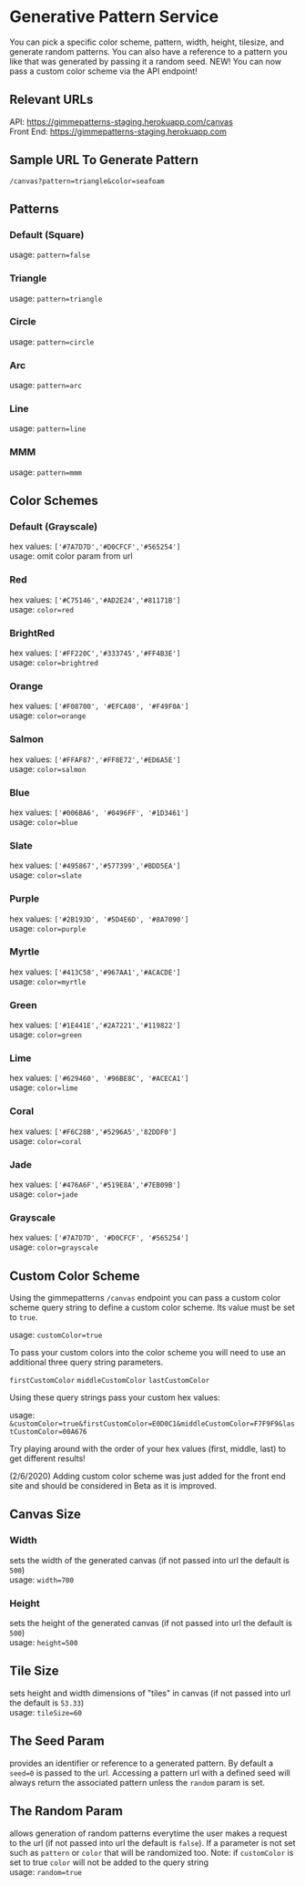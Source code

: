 # Generative Pattern Service

You can pick a specific color scheme, pattern, width, height, tilesize, and generate random patterns. You can also have a reference to a pattern you like that was generated by passing it a random seed. NEW! You can now pass a custom color scheme via the API endpoint!

## Relevant URLs

API: https://gimmepatterns-staging.herokuapp.com/canvas  
Front End: https://gimmepatterns-staging.herokuapp.com

## Sample URL To Generate Pattern

`/canvas?pattern=triangle&color=seafoam`

## Patterns

### Default (Square)

usage: `pattern=false`

### Triangle

usage: `pattern=triangle`

### Circle

usage: `pattern=circle`

### Arc

usage: `pattern=arc`

### Line

usage: `pattern=line`

### MMM

usage: `pattern=mmm`

## Color Schemes

### Default (Grayscale)

hex values: `['#7A7D7D','#D0CFCF','#565254']`\
usage: omit color param from url

### Red

hex values: `['#C75146','#AD2E24','#81171B']`\
usage: `color=red`

### BrightRed

hex values: `['#FF220C','#333745','#FF4B3E']`\
usage: `color=brightred`

### Orange

hex values: `['#F08700', '#EFCA08', '#F49F0A']`\
usage: `color=orange`

### Salmon

hex values: `['#FFAF87','#FF8E72','#ED6A5E']`\
usage: `color=salmon`

### Blue

hex values: `['#006BA6', '#0496FF', '#1D3461']`\
usage: `color=blue`

### Slate

hex values: `['#495867','#577399','#BDD5EA']`\
usage: `color=slate`

### Purple

hex values: `['#2B193D', '#5D4E6D', '#8A7090']`\
usage: `color=purple`

### Myrtle

hex values: `['#413C58','#967AA1','#ACACDE']`\
usage: `color=myrtle`

### Green

hex values: `['#1E441E','#2A7221','#119822']`\
usage: `color=green`

### Lime

hex values: `['#629460', '#96BE8C', '#ACECA1']`\
usage: `color=lime`

### Coral

hex values: `['#F6C28B','#5296A5','82DDF0']`\
usage: `color=coral`

### Jade

hex values: `['#476A6F','#519E8A','#7EB09B']`\
usage: `color=jade`

### Grayscale

hex values: `['#7A7D7D', '#D0CFCF', '#565254']`\
usage: `color=grayscale`

## Custom Color Scheme

Using the gimmepatterns `/canvas` endpoint you can pass a custom color scheme query string to define a custom color scheme. Its value must be set to `true`.

usage: `customColor=true`

To pass your custom colors into the color scheme you will need to use an additional three query string parameters.

`firstCustomColor`
`middleCustomColor`
`lastCustomColor`

Using these query strings pass your custom hex values:

usage: `&customColor=true&firstCustomColor=E0D0C1&middleCustomColor=F7F9F9&lastCustomColor=00A676`

Try playing around with the order of your hex values (first, middle, last) to get different results!

(2/6/2020) Adding custom color scheme was just added for the front end site and should be considered in Beta as it is improved.

## Canvas Size

### Width

sets the width of the generated canvas (if not passed into url the default is `500`)\
usage: `width=700`

### Height

sets the height of the generated canvas (if not passed into url the default is `500`)\
usage: `height=500`

## Tile Size

sets height and width dimensions of "tiles" in canvas (if not passed into url the default is `53.33`)\
usage: `tileSize=60`

## The Seed Param

provides an identifier or reference to a generated pattern. By default a `seed=0` is passed to the url. Accessing a pattern url with a defined seed will always return the associated pattern unless the `random` param is set.

## The Random Param

allows generation of random patterns everytime the user makes a request to the url (if not passed into url the default is `false`). If a parameter is not set such as `pattern` or `color` that will be randomized too. Note: if `customColor` is set to true `color` will not be added to the query string\
usage: `random=true`
